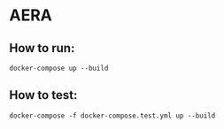 # AERA
## How to run:

`docker-compose up --build`

## How to test:

`docker-compose -f docker-compose.test.yml up --build`